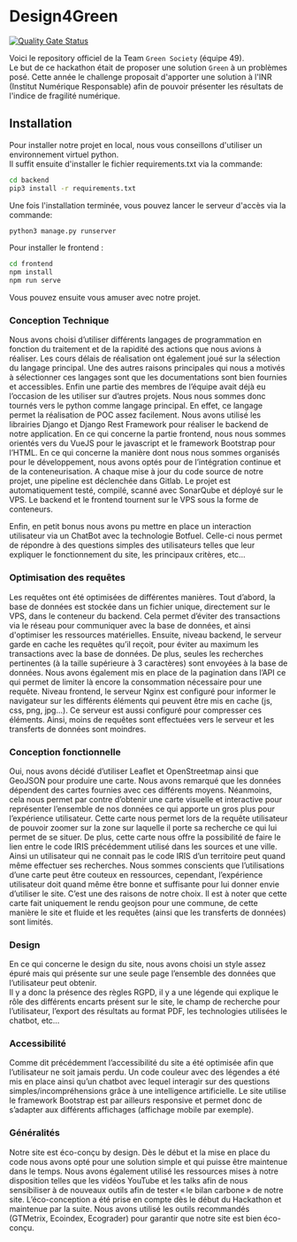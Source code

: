 # Design4Green
[![Quality Gate Status](http://vps-2ea52359.vps.ovh.net:9000/api/project_badges/measure?project=d4g&metric=alert_status)](http://vps-2ea52359.vps.ovh.net:9000/dashboard?id=d4g)

Voici le repository officiel de la Team `Green Society` (équipe 49).  
Le but de ce hackathon était de proposer une solution `Green` à un problèmes posé. Cette année le challenge proposait d'apporter une solution à l'INR (Institut Numérique Responsable) afin de pouvoir présenter les résultats de l'indice de fragilité numérique.

## Installation

Pour installer notre projet en local, nous vous conseillons d'utiliser un environnement virtuel python.  
Il suffit ensuite d'installer le fichier requirements.txt via la commande:  

```bash
cd backend
pip3 install -r requirements.txt
```

Une fois l'installation terminée, vous pouvez lancer le serveur d'accès via la commande:  

```bash
python3 manage.py runserver
```

Pour installer le frontend :
```bash
cd frontend
npm install
npm run serve
```

Vous pouvez ensuite vous amuser avec notre projet.  


### Conception Technique

Nous avons choisi d’utiliser différents langages de programmation en fonction du traitement et de la rapidité des actions que nous avions à réaliser. Les cours délais de réalisation ont également joué sur la sélection du langage principal. 
Une des autres raisons principales qui nous a motivés à sélectionner ces langages sont que les documentations sont bien fournies et accessibles. Enfin une partie des membres de l’équipe avait déjà eu l’occasion de les utiliser sur d’autres projets. 
Nous nous sommes donc tournés vers le python comme langage principal. En effet, ce langage permet la réalisation de POC assez facilement. Nous avons utilisé les librairies Django et Django Rest Framework pour réaliser le backend de notre application. En ce qui concerne la partie frontend, nous nous sommes orientés vers du VueJS pour le javascript et le framework Bootstrap pour l’HTML. 
En ce qui concerne la manière dont nous nous sommes organisés pour le développement, nous avons optés pour de l’intégration continue et de la conteneurisation. A chaque mise à jour du code source de notre projet, une pipeline est déclenchée dans Gitlab. Le projet est automatiquement testé, compilé, scanné avec SonarQube et déployé sur le VPS. Le backend et le frontend tournent sur le VPS sous la forme de conteneurs. 

Enfin, en petit bonus nous avons pu mettre en place un interaction utilisateur via un ChatBot avec la technologie Botfuel. Celle-ci nous permet de répondre à des questions simples des utilisateurs telles que leur expliquer le fonctionnement du site, les principaux critères, etc… 

### Optimisation des requêtes

Les requêtes ont été optimisées de différentes manières. 
Tout d’abord, la base de données est stockée dans un fichier unique, directement sur le VPS, dans le conteneur du backend. Cela permet d’éviter des transactions via le réseau pour communiquer avec la base de données, et ainsi d'optimiser les ressources matérielles.
Ensuite, niveau backend, le serveur garde en cache les requêtes qu’il reçoit, pour éviter au maximum les transactions avec la base de données. De plus, seules les recherches pertinentes (à la taille supérieure à 3 caractères) sont envoyées à la base de données. Nous avons également mis en place de la pagination dans l’API ce qui permet de limiter là encore la consommation nécessaire pour une requête. 
Niveau frontend, le serveur Nginx est configuré pour informer le navigateur sur les différents éléments qui peuvent être mis en cache (js, css, png, jpg...). Ce serveur est aussi configuré pour compresser ces éléments. Ainsi, moins de requêtes sont effectuées vers le serveur et les transferts de données sont moindres. 

### Conception fonctionnelle

Oui, nous avons décidé d’utiliser Leaflet et OpenStreetmap ainsi que GeoJSON pour produire une carte. Nous avons remarqué que les données dépendent des cartes fournies avec ces différents moyens. Néanmoins, cela nous permet par contre d’obtenir une carte visuelle et interactive pour représenter l’ensemble de nos données ce qui apporte un gros plus pour l’expérience utilisateur. 
Cette carte nous permet lors de la requête utilisateur de pouvoir zoomer sur la zone sur laquelle il porte sa recherche ce qui lui permet de se situer. De plus, cette carte nous offre la possibilité de faire le lien entre le code IRIS précédemment utilisé dans les sources et une ville. Ainsi un utilisateur qui ne connait pas le code IRIS d’un territoire peut quand même effectuer ses recherches. 
Nous sommes conscients que l’utilisations d’une carte peut être couteux en ressources, cependant, l’expérience utilisateur doit quand même être bonne et suffisante pour lui donner envie d’utiliser le site. C’est une des raisons de notre choix. 
Il est à noter que cette carte fait uniquement le rendu geojson pour une commune, de cette manière le site et fluide et les requêtes (ainsi que les transferts de données) sont limités. 

### Design

En ce qui concerne le design du site, nous avons choisi un style assez épuré mais qui présente sur une seule page l’ensemble des données que l’utilisateur peut obtenir.  
Il y a donc la présence des règles RGPD, il y a une légende qui explique le rôle des différents encarts présent sur le site, le champ de recherche pour l’utilisateur, l’export des résultats au format PDF, les technologies utilisées le chatbot, etc… 

### Accessibilité

Comme dit précédemment l’accessibilité du site a été optimisée afin que l’utilisateur ne soit jamais perdu. Un code couleur avec des légendes a été mis en place ainsi qu’un chatbot avec lequel interagir sur des questions simples/incompréhensions grâce à une intelligence artificielle. 
Le site utilise le framework Bootstrap est par ailleurs responsive et permet donc de s’adapter aux différents affichages (affichage mobile par exemple). 

### Généralités

Notre site est éco-conçu by design. Dès le début et la mise en place du code nous avons opté pour une solution simple et qui puisse être maintenue dans le temps. Nous avons également utilisé les ressources mises à notre disposition telles que les vidéos YouTube et les talks afin de nous sensibiliser à de nouveaux outils afin de tester « le bilan carbone » de notre site. 
L’éco-conception a été prise en compte dès le début du Hackathon et maintenue par la suite. 
Nous avons utilisé les outils recommandés (GTMetrix, Ecoindex, Ecograder) pour garantir que notre site est bien éco-conçu.  
